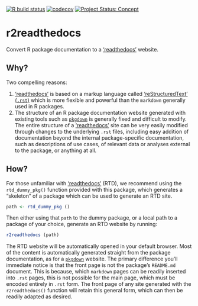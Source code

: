 <!-- badges: start -->

[![R build
status](https://github.com/ropenscilabs/r2readthedocs/workflows/R-CMD-check/badge.svg)](https://github.com/ropenscilabs/r2readthedocs/actions)
[![codecov](https://codecov.io/gh/ropenscilabs/r2readthedocs/branch/main/graph/badge.svg)](https://codecov.io/gh/ropenscilabs/r2readthedocs)
[![Project Status:
Concept](https://www.repostatus.org/badges/latest/concept.svg)](https://www.repostatus.org/#concept)
<!-- badges: end -->

# r2readthedocs

Convert R package documentation to a
[‘readthedocs’](https://readthedocs.org/) website.

## Why?

Two compelling reasons:

1.  [‘readthedocs’](https://readthedocs.org/) is based on a markup
    language called [‘reStructuredText’
    (`.rst`)](https://www.python.org/dev/peps/pep-0287/#benefits) which
    is more flexible and powerful than the `markdown` generally used in
    R packages.
2.  The structure of an R package documentation website generated with
    existing tools such as [`pkgdown`](https://pkgdown.r-lib.org/) is
    generally fixed and difficult to modify. The entire structure of a
    [‘readthedocs’](https://readthedocs.org/) site can be very easily
    modified through changes to the underlying `.rst` files, including
    easy addition of documentation beyond the internal package-specific
    documentation, such as descriptions of use cases, of relevant data
    or analyses external to the package, or anything at all.

## How?

For those unfamiliar with [‘readthedocs’](https://readthedocs.org/)
(RTD), we recommend using the `rtd_dummy_pkg()` function provided with
this package, which generates a “skeleton” of a package which can be
used to generate an RTD site.

``` r
path <- rtd_dummy_pkg ()
```

Then either using that `path` to the dummy package, or a local path to a
package of your choice, generate an RTD website by running:

``` r
r2readthedocs (path)
```

The RTD website will be automatically opened in your default browser.
Most of the content is automatically generated straight from the package
documentation, as for a [`pkgdown`](https://pkgdown.r-lib.org/) website.
The primary difference you’ll immediate notice is that the front page is
not the package’s `README.md` document. This is because, which
`markdown` pages can be readily inserted into `.rst` pages, this is not
possible for the main page, which must be encoded entirely in `.rst`
form. The front page of any site generated with the `r2readthedocs()`
function will retain this general form, which can then be readily
adapted as desired.
